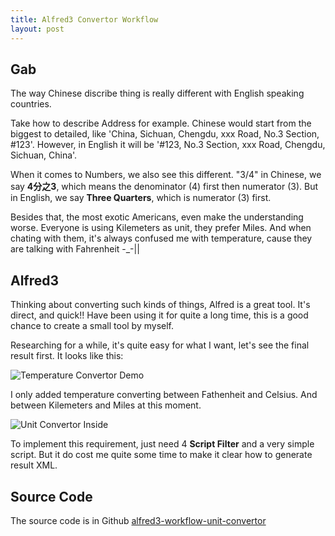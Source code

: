 ```yaml
---
title: Alfred3 Convertor Workflow
layout: post
---
```


## Gab
The way Chinese discribe thing is really different with English speaking countries.

Take how to describe Address for example. Chinese would start from the biggest to detailed, like 'China, Sichuan, Chengdu, xxx Road, No.3 Section, #123'. However, in English it will be '#123, No.3 Section, xxx Road, Chengdu, Sichuan, China'.

When it comes to Numbers, we also see this different. "3/4" in Chinese, we say **4分之3**, which means the denominator (4) first then numerator (3). But in English, we say **Three Quarters**, which is numerator (3) first.

Besides that, the most exotic Americans, even make the understanding worse. Everyone is using Kilemeters as unit, they prefer Miles. And when chating with them, it's always confused me with temperature, cause they are talking with Fahrenheit -_-|| <br/>


## Alfred3 

Thinking about converting such kinds of things, Alfred is a great tool. It's direct, and quick!! Have been using it for quite a long time, this is a good chance to create a small tool by myself.

Researching for a while, it's quite easy for what I want, let's see the final result first. It looks like this:

![Temperature Convertor Demo](http://villim.github.io/img/2016/alfred3-workflow-unit-convertor-demo-temperature.png)

I only added temperature converting between Fathenheit and Celsius. And between Kilemeters and Miles at this moment.

![Unit Convertor Inside](http://villim.github.io/img/2016/alfred3-workflow-unit-convertor-inside.png)

To implement this requirement, just need 4 **Script Filter** and a very simple script. But it do cost me quite some time to make it clear how to generate result XML. 


## Source Code

The source code is in Github [alfred3-workflow-unit-convertor](https://github.com/villim/alfred3-workflow-unit-convertor)








